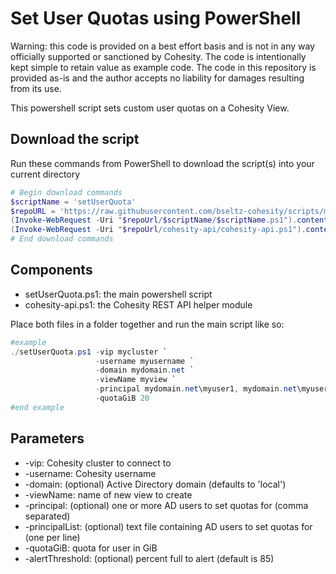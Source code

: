 # Set User Quotas using PowerShell

Warning: this code is provided on a best effort basis and is not in any way officially supported or sanctioned by Cohesity. The code is intentionally kept simple to retain value as example code. The code in this repository is provided as-is and the author accepts no liability for damages resulting from its use.

This powershell script sets custom user quotas on a Cohesity View.

## Download the script

Run these commands from PowerShell to download the script(s) into your current directory

```powershell
# Begin download commands
$scriptName = 'setUserQuota'
$repoURL = 'https://raw.githubusercontent.com/bseltz-cohesity/scripts/master/powershell'
(Invoke-WebRequest -Uri "$repoUrl/$scriptName/$scriptName.ps1").content | Out-File "$scriptName.ps1"; (Get-Content "$scriptName.ps1") | Set-Content "$scriptName.ps1"
(Invoke-WebRequest -Uri "$repoUrl/cohesity-api/cohesity-api.ps1").content | Out-File cohesity-api.ps1; (Get-Content cohesity-api.ps1) | Set-Content cohesity-api.ps1
# End download commands
```

## Components

* setUserQuota.ps1: the main powershell script
* cohesity-api.ps1: the Cohesity REST API helper module

Place both files in a folder together and run the main script like so:

```powershell
#example
./setUserQuota.ps1 -vip mycluster `
                   -username myusername `
                   -domain mydomain.net `
                   -viewName myview `
                   -principal mydomain.net\myuser1, mydomain.net\myuser2 `
                   -quotaGiB 20
#end example
```

## Parameters

* -vip: Cohesity cluster to connect to
* -username: Cohesity username
* -domain: (optional) Active Directory domain (defaults to 'local')
* -viewName: name of new view to create
* -principal: (optional) one or more AD users to set quotas for (comma separated)
* -principalList: (optional) text file containing AD users to set quotas for (one per line)
* -quotaGiB: quota for user in GiB
* -alertThreshold: (optional) percent full to alert (default is 85)
